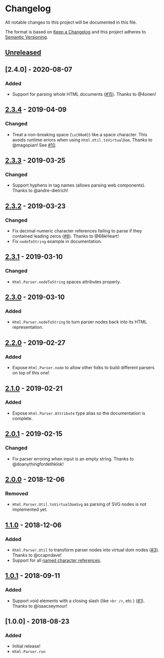 # Changelog
All notable changes to this project will be documented in this file.

The format is based on [Keep a Changelog](http://keepachangelog.com/en/1.0.0/)
and this project adheres to [Semantic Versioning](http://semver.org/spec/v2.0.0.html).

## [Unreleased]

## [2.4.0] - 2020-08-07
### Added
- Support for parsing whole HTML documents ([#15](https://github.com/hecrj/html-parser/pull/15)). Thanks to @4onen!

## [2.3.4] - 2019-04-09
### Changed
- Treat a non-breaking space (`\u{00a0}`) like a space character. This avoids runtime errors when using `Html.Util.toVirtualDom`. Thanks to @magopian! See [#10](https://github.com/hecrj/html-parser/issues/10).

## [2.3.3] - 2019-03-25
### Changed
- Support hyphens in tag names (allows parsing web components). Thanks to @andre-dietrich!

## [2.3.2] - 2019-03-23
### Changed
- Fix decimal numeric character references failing to parse if they contained leading zeros ([#8](https://github.com/hecrj/html-parser/pull/8)). Thanks to @68kHeart!
- Fix `nodeToString` example in documentation.

## [2.3.1] - 2019-03-10
### Changed
- `Html.Parser.nodeToString` spaces attributes properly.

## [2.3.0] - 2019-03-10
### Added
- `Html.Parser.nodeToString` to turn parser nodes back into its HTML representation.

## [2.2.0] - 2019-02-27
### Added
- Expose `Html.Parser.node` to allow other folks to build different parsers on top of this one!

## [2.1.0] - 2019-02-21
### Added
- Expose `Html.Parser.Attribute` type alias so the documentation is complete.

## [2.0.1] - 2019-02-15
### Changed
- Fix parser erroring when input is an empty string. Thanks to @doanythingfordethklok!

## [2.0.0] - 2018-12-06
### Removed
- `Html.Parser.Util.toVirtualDomSvg` as parsing of SVG nodes is not implemented yet.

## [1.1.0] - 2018-12-06
### Added
- `Html.Parser.Util` to transform parser nodes into virtual dom nodes ([#3](https://github.com/hecrj/html-parser/pull/3)). Thanks to @ccapndave!
- Support for all [named character references][named-character-references].

## [1.0.1] - 2018-09-11
### Added
- Support void elements with a closing slash (like `<br />`, etc.) ([#1](https://github.com/hecrj/html-parser/pull/1)). Thanks to @isaacseymour!

## [1.0.0] - 2018-08-23
### Added
- Initial release!
- `Html.Parser.run`

[named-character-references]: https://www.w3.org/TR/html5/syntax.html#named-character-references

[Unreleased]: https://github.com/hecrj/html-parser/compare/2.3.4...HEAD
[2.3.4]: https://github.com/hecrj/html-parser/compare/2.3.3...2.3.4
[2.3.3]: https://github.com/hecrj/html-parser/compare/2.3.2...2.3.3
[2.3.2]: https://github.com/hecrj/html-parser/compare/2.3.1...2.3.2
[2.3.1]: https://github.com/hecrj/html-parser/compare/2.3.0...2.3.1
[2.3.0]: https://github.com/hecrj/html-parser/compare/2.2.0...2.3.0
[2.2.0]: https://github.com/hecrj/html-parser/compare/2.1.0...2.2.0
[2.1.0]: https://github.com/hecrj/html-parser/compare/2.0.1...2.1.0
[2.0.1]: https://github.com/hecrj/html-parser/compare/2.0.0...2.0.1
[2.0.0]: https://github.com/hecrj/html-parser/compare/1.1.0...2.0.0
[1.1.0]: https://github.com/hecrj/html-parser/compare/1.0.1...1.1.0
[1.0.1]: https://github.com/hecrj/html-parser/compare/1.0.0...1.0.1
